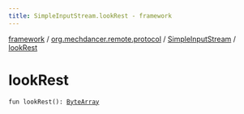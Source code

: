 ```yaml
---
title: SimpleInputStream.lookRest - framework
---
```


[framework](../../index.html) / [org.mechdancer.remote.protocol](../index.html) / [SimpleInputStream](index.html) / [lookRest](./look-rest.html)

# lookRest

`fun lookRest(): `[`ByteArray`](https://kotlinlang.org/api/latest/jvm/stdlib/kotlin/-byte-array/index.html)